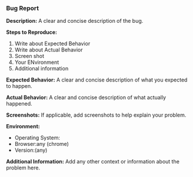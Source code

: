 ### Bug Report

**Description:**
A clear and concise description of the bug.

**Steps to Reproduce:**
1. Write about Expected Behavior
2. Write about Actual Behavior
3. Screen shot 
4. Your ENvironment
5. Additional information

**Expected Behavior:**
A clear and concise description of what you expected to happen.

**Actual Behavior:**
A clear and concise description of what actually happened.

**Screenshots:**
If applicable, add screenshots to help explain your problem.

**Environment:**
- Operating System:
- Browser:any (chrome)
- Version:(any)

**Additional Information:**
Add any other context or information about the problem here.
